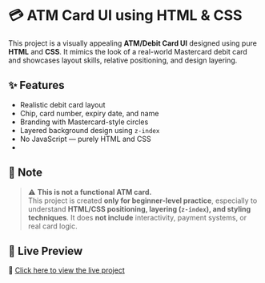 # 💳 ATM Card UI using HTML & CSS

This project is a visually appealing **ATM/Debit Card UI** designed using pure **HTML** and **CSS**. It mimics the look of a real-world Mastercard debit card and showcases layout skills, relative positioning, and design layering.


## ✨ Features

- Realistic debit card layout
- Chip, card number, expiry date, and name
- Branding with Mastercard-style circles
- Layered background design using `z-index`
- No JavaScript — purely HTML and CSS
- 

## 📝 Note

> ⚠️ **This is not a functional ATM card.**  
> This project is created **only for beginner-level practice**, especially to understand **HTML/CSS positioning, layering (`z-index`), and styling techniques**. It does **not include** interactivity, payment systems, or real card logic.


## 🚀 Live Preview

🔗 [Click here to view the live project](https://your-username.github.io/atm-card-ui/)  
